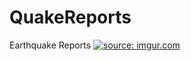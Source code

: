 # QuakeReports
Earthquake Reports
<a href="http://imgur.com/uEsNGs6"><img src="http://i.imgur.com/uEsNGs6.gif" title="source: imgur.com" /></a>
